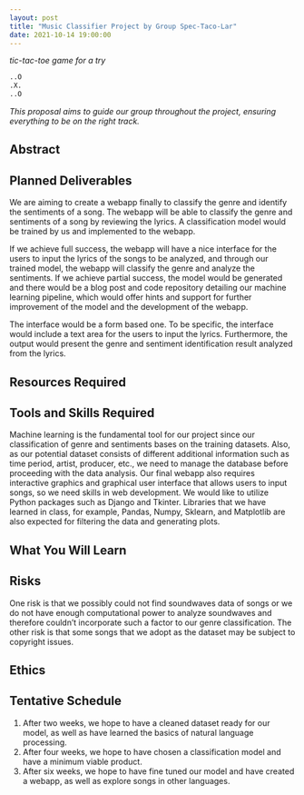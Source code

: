 ```yaml
---
layout: post
title: "Music Classifier Project by Group Spec-Taco-Lar"
date: 2021-10-14 19:00:00
---
```


*tic-tac-toe game for a try*
```python
..O
.X.
..O
```

*This proposal aims to guide our group throughout the project, ensuring everything to be on the right track.*

## Abstract

## Planned Deliverables
We are aiming to create a webapp finally to classify the genre and identify the sentiments of a song. The webapp will be able to classify the genre and sentiments of a song by reviewing the lyrics. A classification model would be trained by us and implemented to the webapp.

If we achieve full success, the webapp will have a nice interface for the users to input the lyrics of the songs to be analyzed, and through our trained model, the webapp will classify the genre and analyze the sentiments. If we achieve partial success, the model would be generated and there would be a blog post and code repository detailing our machine learning pipeline, which would offer hints and support for further improvement of the model and the development of the webapp. 

The interface would be a form based one. To be specific, the interface would include a text area for the users to input the lyrics. Furthermore, the output would present the genre and sentiment identification result analyzed from the lyrics.

## Resources Required

## Tools and Skills Required

Machine learning is the fundamental tool for our project since our classification of genre and sentiments bases on the training datasets. Also, as our potential dataset consists of different additional information such as time period, artist, producer, etc., we need to manage the database before proceeding with the data analysis. Our final webapp also requires interactive graphics and graphical user interface that allows users to input songs, so we need skills in web development. We would like to utilize Python packages such as Django and Tkinter. Libraries that we have learned in class, for example, Pandas, Numpy, Sklearn, and Matplotlib are also expected for filtering the data and generating plots.

## What You Will Learn

## Risks

One risk is that we possibly could not find soundwaves data of songs or we do not have enough computational power to analyze soundwaves and therefore couldn’t incorporate such a factor to our genre classification. The other risk is that some songs that we adopt as the dataset may be subject to copyright issues.


## Ethics

## Tentative Schedule
1. After two weeks, we hope to have a cleaned dataset ready for our model, as well as have learned the basics of natural language processing. 
2. After four weeks, we hope to have chosen a classification model and have a minimum viable product. 
3. After six weeks, we hope to have fine tuned our model and have created a webapp, as well as explore songs in other languages.


